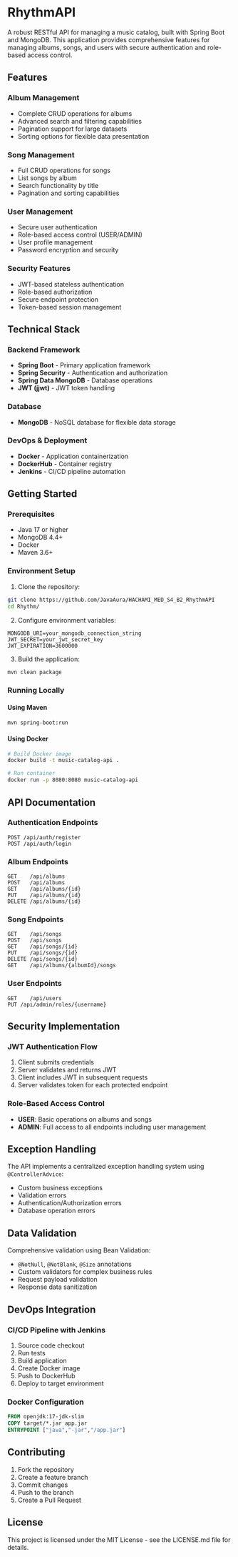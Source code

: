 # RhythmAPI
A robust RESTful API for managing a music catalog, built with Spring Boot and MongoDB. This application provides comprehensive features for managing albums, songs, and users with secure authentication and role-based access control.

## Features

### Album Management
- Complete CRUD operations for albums
- Advanced search and filtering capabilities
- Pagination support for large datasets
- Sorting options for flexible data presentation

### Song Management
- Full CRUD operations for songs
- List songs by album
- Search functionality by title
- Pagination and sorting capabilities

### User Management
- Secure user authentication
- Role-based access control (USER/ADMIN)
- User profile management
- Password encryption and security

### Security Features
- JWT-based stateless authentication
- Role-based authorization
- Secure endpoint protection
- Token-based session management

## Technical Stack

### Backend Framework
- **Spring Boot** - Primary application framework
- **Spring Security** - Authentication and authorization
- **Spring Data MongoDB** - Database operations
- **JWT (jjwt)** - JWT token handling

### Database
- **MongoDB** - NoSQL database for flexible data storage

### DevOps & Deployment
- **Docker** - Application containerization
- **DockerHub** - Container registry
- **Jenkins** - CI/CD pipeline automation

## Getting Started

### Prerequisites
- Java 17 or higher
- MongoDB 4.4+
- Docker
- Maven 3.6+

### Environment Setup

1. Clone the repository:
```bash
git clone https://github.com/JavaAura/HACHAMI_MED_S4_B2_RhythmAPI
cd Rhythm/
```

2. Configure environment variables:
```properties
MONGODB_URI=your_mongodb_connection_string
JWT_SECRET=your_jwt_secret_key
JWT_EXPIRATION=3600000
```

3. Build the application:
```bash
mvn clean package
```

### Running Locally

#### Using Maven
```bash
mvn spring-boot:run
```

#### Using Docker
```bash
# Build Docker image
docker build -t music-catalog-api .

# Run container
docker run -p 8080:8080 music-catalog-api
```

## API Documentation

### Authentication Endpoints

```
POST /api/auth/register
POST /api/auth/login
```

### Album Endpoints

```
GET    /api/albums
POST   /api/albums
GET    /api/albums/{id}
PUT    /api/albums/{id}
DELETE /api/albums/{id}
```

### Song Endpoints

```
GET    /api/songs
POST   /api/songs
GET    /api/songs/{id}
PUT    /api/songs/{id}
DELETE /api/songs/{id}
GET    /api/albums/{albumId}/songs
```

### User Endpoints

```
GET    /api/users
PUT /api/admin/roles/{username}   
```

## Security Implementation

### JWT Authentication Flow
1. Client submits credentials
2. Server validates and returns JWT
3. Client includes JWT in subsequent requests
4. Server validates token for each protected endpoint

### Role-Based Access Control
- **USER**: Basic operations on albums and songs
- **ADMIN**: Full access to all endpoints including user management

## Exception Handling

The API implements a centralized exception handling system using `@ControllerAdvice`:

- Custom business exceptions
- Validation errors
- Authentication/Authorization errors
- Database operation errors

## Data Validation

Comprehensive validation using Bean Validation:

- `@NotNull`, `@NotBlank`, `@Size` annotations
- Custom validators for complex business rules
- Request payload validation
- Response data sanitization

## DevOps Integration

### CI/CD Pipeline with Jenkins

1. Source code checkout
2. Run tests
3. Build application
4. Create Docker image
5. Push to DockerHub
6. Deploy to target environment

### Docker Configuration

```dockerfile
FROM openjdk:17-jdk-slim
COPY target/*.jar app.jar
ENTRYPOINT ["java","-jar","/app.jar"]
```

## Contributing

1. Fork the repository
2. Create a feature branch
3. Commit changes
4. Push to the branch
5. Create a Pull Request

## License

This project is licensed under the MIT License - see the LICENSE.md file for details.
